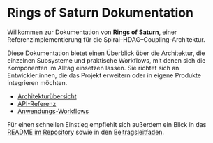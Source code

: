 # Rings of Saturn Dokumentation

Willkommen zur Dokumentation von **Rings of Saturn**, einer Referenzimplementierung für die Spiral–HDAG–Coupling-Architektur.

Diese Dokumentation bietet einen Überblick über die Architektur, die einzelnen Subsysteme und praktische Workflows, mit denen sich die Komponenten im Alltag einsetzen lassen. Sie richtet sich an Entwickler:innen, die das Projekt erweitern oder in eigene Produkte integrieren möchten.

- [Architekturübersicht](architecture.md)
- [API-Referenz](api.md)
- [Anwendungs-Workflows](usage.md)

Für einen schnellen Einstieg empfiehlt sich außerdem ein Blick in das [README im Repository](https://github.com/example/rings-of-saturn#readme) sowie in den [Beitragsleitfaden](https://github.com/example/rings-of-saturn/blob/main/CONTRIBUTING.md).
